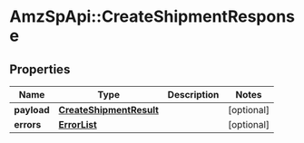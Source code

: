 # AmzSpApi::CreateShipmentResponse

## Properties
Name | Type | Description | Notes
------------ | ------------- | ------------- | -------------
**payload** | [**CreateShipmentResult**](CreateShipmentResult.md) |  | [optional] 
**errors** | [**ErrorList**](ErrorList.md) |  | [optional] 

